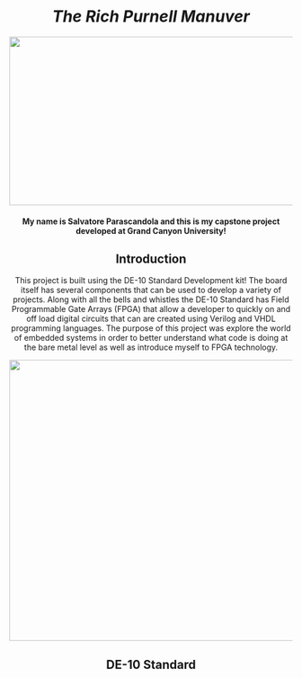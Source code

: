 <div id="header" align="center">
	
# ***The Rich Purnell Manuver***
	
  <img src="https://media.giphy.com/media/dWesBcTLavkZuG35MI/giphy.gif" width="600" height="300"/>
  <h4>My name is Salvatore Parascandola and this is my capstone project developed at Grand Canyon University!</h4>
</div>

<div align="center">

## Introduction

  <p>This project is built using the DE-10 Standard Development kit! The board itself has several components that can be used to develop a variety of projects. Along with all the bells and whistles the DE-10 Standard has Field Programmable Gate Arrays (FPGA) that allow a developer to quickly on and off load digital circuits that can are created using Verilog and VHDL programming languages. The purpose of this project was explore the world of embedded systems in order to better understand what code is doing at the bare metal level as well as introduce myself to FPGA technology. 
  </p>
	
  <div align="center">
    <img src="https://user-images.githubusercontent.com/47187874/164385696-d92532a6-d4e0-4259-b4f0-e96995226263.png" width="800" height="500"/>
  </div>
	
## DE-10 Standard
  <p> 
  </p>
</div>









